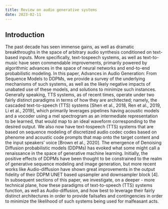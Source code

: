 ```yaml
---
title: Review on audio generative systems
date: 2023-02-11
---
```


## Introduction

The past decade has seen immense gains, as well as dramatic breakthroughs in the space of arbitrary audio synthesis
conditioned on text-based inputs. More specifically, text-tospeech systems, as well as text-to-music have seen commendable improvements, primarily powered by algorithmic
advances in the space of neural networks and end-to-end
probabilistic modeling. In this paper, Advances in Audio
Generation: From Sequence Models to DDPMs, we provide
a survey of the underlying mechanisms of such systems, as
well as the likely negative impacts of unabated use of these
models, and solutions to minimize such instances. Generally
speaking, TTS systems, as of recent times, operate under two
fairly distinct paradigms in terms of how they are architected;
namely, the cascaded text-to-speech (TTS) systems [Shen et
al., 2018, Ren et al., 2019, Li et al., 2019], which primarily
leverages pipelines having acoustic models and a vocoder
using a mel spectrogram as an intermediate representation
to be learned, that would map to an ideal waveform corresponding to the desired output. We also now have text-tospeech (TTS) systems that are based on sequence modeling
of discretized audio codec codes based on phenome and
acoustic code prompts that map onto the target content and
the input speakers’ voice [Brown et al., 2020]. The emergence
of Denoising Diffusion probabilistic models (DDPMs) has
evoked what some might call a renaissance in the space of
generative machine learning. Initially, the positive effects of
DDPMs have been thought to be constrained to the realm
of generative sequence modeling and image generation, but
more recent works like Audio-diffusion have shown great improvements in the output fidelity of their DDPM UNET
based upsampler and downsampler block [4]. In subsequent
sections of this paper, we investigate, on a deeper - more
technical plane, how these paradigms of text-to-speech (TTS)
systems function, as well as Audio-diffusion, and how best to
leverage their fairly distinct architectures in order to provide
failsafes and contingencies in order to minimize the likelihood
of such systems being used for malfeasant acts.